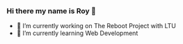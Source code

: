 ### Hi there my name is Roy 👋

- 🔭 I’m currently working on The Reboot Project with LTU
- 🌱 I’m currently learning Web Development


